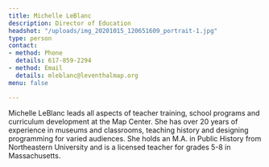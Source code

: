 ```yaml
---
title: Michelle LeBlanc
description: Director of Education
headshot: "/uploads/img_20201015_120651609_portrait-1.jpg"
type: person
contact:
- method: Phone
  details: 617-859-2294
- method: Email
  details: mleblanc@leventhalmap.org
menu: false

---
```

Michelle LeBlanc leads all aspects of teacher training, school programs and curriculum development at the Map Center. She has over 20 years of experience in museums and classrooms, teaching history and designing programming for varied audiences. She holds an M.A. in Public History from Northeastern University and is a licensed teacher for grades 5-8 in Massachusetts.